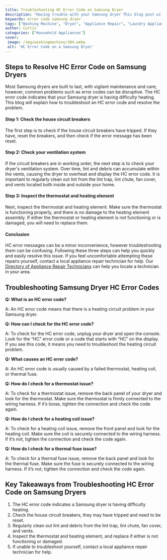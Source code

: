 ```yaml
---
title: Troubleshooting HC Error Code on Samsung Dryer
description: "Having trouble with your Samsung dryer This blog post will help you troubleshoot the HC error code and get your dryer back up and running Learn all the steps you need to take to diagnose and solve the problem"
keywords: error code samsung dryer
tags: ["Washing Machine", "Dryer", "Appliance Repair", "Laundry Appliances", "Appliance Brand"]
author: Curtis
categories: ["Household Appliances"]
cover: 
 image: /img/washingmachine/304.webp
 alt: 'HC Error Code on a Samsung Dryer'
---
```

## Steps to Resolve HC Error Code on Samsung Dryers

Most Samsung dryers are built to last, with vigilant maintenance and care; however, common problems such as error codes can be disruptive. The HC error code indicates that your Samsung dryer is having difficulty heating. This blog will explain how to troubleshoot an HC error code and resolve the problem. 

#### Step 1: Check the house circuit breakers

The first step is to check if the house circuit breakers have tripped. If they have, reset the breakers, and then check if the error message has been reset. 

#### Step 2: Check your ventilation system

If the circuit breakers are in working order, the next step is to check your dryer's ventilation system. Over time, lint and debris can accumulate within the vents, causing the dryer to overheat and display the HC error code. It is important to regularly clean out lint from the lint trap, lint chute, fan cover, and vents located both inside and outside your home.

#### Step 3: Inspect the thermostat and heating element

Next, inspect the thermostat and heating element. Make sure the thermostat is functioning properly, and there is no damage to the heating element assembly. If either the thermostat or heating element is not functioning or is damaged, you will need to replace them.

#### Conclusion

HC error messages can be a minor inconvenience, however troubleshooting them can be confusing. Following these three steps can help you quickly and easily resolve this issue. If you feel uncomfortable attempting these repairs yourself, contact a local appliance repair technician for help. Our [Directory of Appliance Repair Technicians](./pages/appliance-repair-technicians) can help you locate a technician in your area.

## Troubleshooting Samsung Dryer HC Error Codes

**Q: What is an HC error code?**

A: An HC error code means that there is a heating circuit problem in your Samsung dryer.

**Q: How can I check for the HC error code?**

A: To check for the HC error code, unplug your dryer and open the console. Look for the “HC” error code or a code that starts with “HC” on the display. If you see this code, it means you need to troubleshoot the heating circuit problem.

**Q: What causes an HC error code?**

A: An HC error code is usually caused by a failed thermostat, heating coil, or thermal fuse.

**Q: How do I check for a thermostat issue?**

A: To check for a thermostat issue, remove the back panel of your dryer and look for the thermostat. Make sure the thermostat is firmly connected to the wiring harness. If it’s loose, tighten the connection and check the code again.

**Q: How do I check for a heating coil issue?**

A: To check for a heating coil issue, remove the front panel and look for the heating coil. Make sure the coil is securely connected to the wiring harness. If it’s not, tighten the connection and check the code again.

**Q: How do I check for a thermal fuse issue?**

A: To check for a thermal fuse issue, remove the back panel and look for the thermal fuse. Make sure the fuse is securely connected to the wiring harness. If it’s not, tighten the connection and check the code again.

## Key Takeaways from Troubleshooting HC Error Code on Samsung Dryers 
1. The HC error code indicates a Samsung dryer is having difficulty heating.
2. Check the house circuit breakers, they may have tripped and need to be reset.
3. Regularly clean out lint and debris from the lint trap, lint chute, fan cover, and vents.
4. Inspect the thermostat and heating element, and replace if either is not functioning or damaged.
5. If unable to troubleshoot yourself, contact a local appliance repair technician for help.
